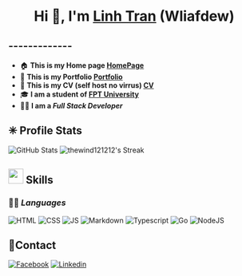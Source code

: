 



# <div align="center">Hi 👋, I'm <a href="https://bento.me/devt04" target="_blank">Linh Tran</a> (Wliafdew)</div>
## **-------------**
- 🏠 **This is my Home page [HomePage](https://home.wliafdew.dev/)**
- 🪪 **This is my Portfolio  [Portfolio](https://profile.wliafdew.dev/)**
- 📜 **This is my CV (self host no virrus)  [CV](https://nextcloud.wliafdew.dev/s/d2n8bEKK4FJBDbW)**
- 🎓 **I am a student of [FPT University](https://daihoc.fpt.edu.vn/)**
- 👷‍♂️ **I am a ***Full Stack Developer*****
 
 ## ✳ **Profile Stats**

![GitHub Stats](https://github-readme-stats.vercel.app/api?username=thewind121212&theme=shades-of-purple&show_icons=true&hide_border=true&count_private=true)
![thewind121212's Streak](https://github-readme-streak-stats.herokuapp.com/?user=thewind121212&theme=nightowl&hide_border=false)




## **<img height="30px" img src="https://user-images.githubusercontent.com/74038190/212284087-bbe7e430-757e-4901-90bf-4cd2ce3e1852.gif"/> Skills** 
### 👨‍💻 ***Languages***
![HTML](https://img.shields.io/badge/HTML5-E34F26?style=for-the-badge&logo=html5&logoColor=white)
![CSS](https://img.shields.io/badge/CSS3-1572B6?style=for-the-badge&logo=css3&logoColor=white)
![JS](https://img.shields.io/badge/JavaScript-323330?style=for-the-badge&logo=javascript&logoColor=F7DF1E)
![Markdown](https://img.shields.io/badge/markdown-%23000000.svg?style=for-the-badge&logo=markdown&logoColor=white)
![Typescript](https://img.shields.io/badge/TypeScript-007ACC?style=for-the-badge&logo=typescript&logoColor=white)
![Go](https://img.shields.io/badge/Go-%2300ADD8.svg?&logo=go&style=for-the-badge&logoColor=white)
![NodeJS](https://img.shields.io/badge/node.js-6DA55F?style=for-the-badge&logo=node.js&logoColor=white)


## 📱**Contact**
[![Facebook](https://img.shields.io/badge/Facebook-1877F2?style=for-the-badge&logo=facebook&logoColor=white)](https://www.facebook.com/tranduylinh.linh.5/)
[![Linkedin](https://img.shields.io/badge/LinkedIn-0077B5?style=for-the-badge&logo=linkedin&logoColor=white)](https://www.linkedin.com/in/tr%E1%BA%A7n-duy-linh-5988a5180/)
